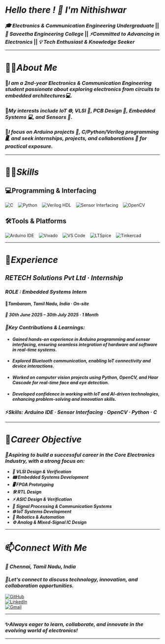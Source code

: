 # ***Hello there ! 👋 I'm Nithishwar***

### ***🎓 Electronics & Communication Engineering Undergraduate*** || ***🏫 Saveetha Engineering College*** || ***⚡Committed to Advancing in Electronics*** || ***💡 Tech Enthusiast & Knowledge Seeker*** 

---

# 🧑‍🎓***About Me***  
### 🌟***I am a **2nd-year Electronics & Communication Engineering student** passionate about exploring electronics from circuits to embedded architectures💻.***  
### 🌟***My interests include **IoT 🌐, VLSI 🔬, PCB Design 🔧, Embedded Systems 💻, and Sensors 📡**.*** 
### 🌟***I focus on **Arduino projects 🤖, C/Python/Verilog programming 🖥️**, and seek **internships, projects, and collaborations 🚀** for practical exposure.*** 

---

# 🧑‍💻***Skills***  

## 💻Programming & Interfacing  

![C](https://img.shields.io/badge/C-00599C?style=for-the-badge&logo=c&logoColor=white) &nbsp;&nbsp;
![Python](https://img.shields.io/badge/Python-3776AB?style=for-the-badge&logo=python&logoColor=white) &nbsp;&nbsp;
![Verilog HDL](https://img.shields.io/badge/Verilog%20HDL-orange?style=for-the-badge) &nbsp;&nbsp;
![Sensor Interfacing](https://img.shields.io/badge/Sensor%20Interfacing-4CAF50?style=for-the-badge&logo=arduino&logoColor=white) &nbsp;&nbsp;
![OpenCV](https://img.shields.io/badge/OpenCV-5C3EE8?style=for-the-badge&logo=opencv&logoColor=white)
 

## 🛠️Tools & Platforms  
![Arduino IDE](https://img.shields.io/badge/Arduino%20IDE-00979D?style=for-the-badge&logo=arduino&logoColor=white)  &nbsp;&nbsp;
![Vivado](https://img.shields.io/badge/Vivado-FFB300?style=for-the-badge&logo=xilinx&logoColor=black)  &nbsp;&nbsp;
![VS Code](https://img.shields.io/badge/VS%20Code-0078d7?style=for-the-badge&logo=visual-studio-code&logoColor=white) &nbsp;&nbsp;
![LTSpice](https://img.shields.io/badge/LTSpice-DC143C?style=for-the-badge&logo=analog-devices&logoColor=white)  &nbsp;&nbsp;
![Tinkercad](https://img.shields.io/badge/Tinkercad-FF9900?style=for-the-badge&logo=autodesk&logoColor=white)  &nbsp;

---

# 💼***Experience***  

## ***RETECH Solutions Pvt Ltd · Internship*** 
### ***ROLE : Embedded Systems Intern***  
#### 📍***Tambaram, Tamil Nadu, India · On-site***  
#### ***📅 30th June 2025 – 30th July 2025 · 1 Month***  

### ***📌Key Contributions & Learnings:***  
- #### ***Gained **hands-on experience** in Arduino programming and sensor interfacing, ensuring seamless integration of hardware and software in real-time systems.***  
- #### ***Explored **Bluetooth communication**, enabling **IoT connectivity** and device interactions.***  
- #### ***Worked on **computer vision projects** using Python, OpenCV, and Haar Cascade for **real-time face and eye detection**.***  
- #### ***Developed confidence in working with **IoT and AI-driven technologies**, enhancing problem-solving and innovation skills.***  

### ⚡***Skills:*** *****Arduino IDE · Sensor Interfacing · OpenCV · Python · C***** 

---

# 🚀***Career Objective***  
### ***🎯Aspiring to build a successful career in the **Core Electronics Industry**, with a strong focus on:***  

- ***🔧 VLSI Design & Verification***
- ***📟 Embedded Systems Development***  
- ***🖥️ FPGA Prototyping***  
- ***🛠️ RTL Design***  
- ***⚡ ASIC Design & Verification***
- ***📡 Signal Processing & Communication Systems***
- ***🌐 IoT Systems Development*** 
- ***🤖 Robotics & Automation***   
- ***⚙️ Analog & Mixed-Signal IC Design***  
  
---

# 📫***Connect With Me***  
### ***📍 Chennai, Tamil Nadu, India***
### ***🌟Let's connect to discuss technology, innovation, and collaboration opportunities.***

[![GitHub](https://img.shields.io/badge/GitHub-181717?style=for-the-badge&logo=github&logoColor=white)](https://github.com/nithishwar2709)  
[![LinkedIn](https://img.shields.io/badge/LinkedIn-0A66C2?style=for-the-badge&logo=linkedin&logoColor=white)](https://www.linkedin.com/in/nithishwar-p-898488319/)  
[![Gmail](https://img.shields.io/badge/Gmail-D14836?style=for-the-badge&logo=gmail&logoColor=white)](mailto:nithishwar2709@gmail.com)  

---

 ### ✨***Always eager to learn, collaborate, and innovate in the evolving world of electronics!***  

------
